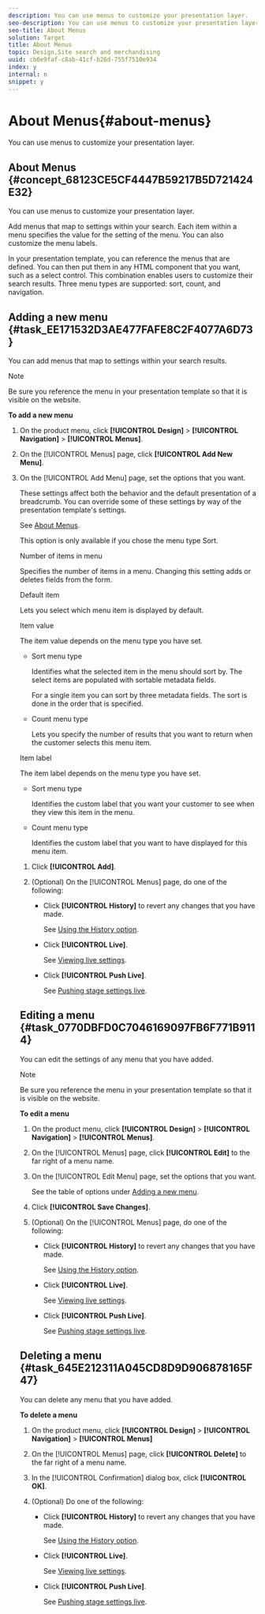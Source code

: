 ```yaml
---
description: You can use menus to customize your presentation layer.
seo-description: You can use menus to customize your presentation layer.
seo-title: About Menus
solution: Target
title: About Menus
topic: Design,Site search and merchandising
uuid: cb0e9faf-c8ab-41cf-b26d-755f7510e934
index: y
internal: n
snippet: y
---
```


# About Menus{#about-menus}

You can use menus to customize your presentation layer.

## About Menus {#concept_68123CE5CF4447B59217B5D721424E32}

You can use menus to customize your presentation layer. 

Add menus that map to settings within your search. Each item within a menu specifies the value for the setting of the menu. You can also customize the menu labels.

In your presentation template, you can reference the menus that are defined. You can then put them in any HTML component that you want, such as a select control. This combination enables users to customize their search results. Three menu types are supported: sort, count, and navigation. 

## Adding a new menu {#task_EE171532D3AE477FAFE8C2F4077A6D73}

You can add menus that map to settings within your search results.

<!-- 

t_adding_a_new_menu.xml

 -->

>[!NOTE]
>
>Be sure you reference the menu in your presentation template so that it is visible on the website.

**To add a new menu** 

1. On the product menu, click **[!UICONTROL Design]** > **[!UICONTROL Navigation]** > **[!UICONTROL Menus]**.
1. On the [!UICONTROL Menus] page, click **[!UICONTROL Add New Menu]**.
1. On the [!UICONTROL Add Menu] page, set the options that you want.

   These settings affect both the behavior and the default presentation of a breadcrumb. You can override some of these settings by way of the presentation template's settings.

   See [About Menus](../c-about-design-menu/c-about-menus.md#concept_68123CE5CF4447B59217B5D721424E32).

   <!-- 

r_add_menu_options.xml

 -->

<table id="table_C5641613476D4B0B8A4916C84FB4ACD9"> 
 <thead> 
  <tr> 
   <th colname="col1" class="entry"> <p>Option </p> </th> 
   <th colname="col2" class="entry"> <p>Description </p> </th> 
  </tr> 
 </thead>
 <tbody> 
  <tr> 
   <td colname="col1"> <p>Menu Name </p> </td> 
   <td colname="col2"> <p>Name of the menu. </p> </td> 
  </tr> 
  <tr> 
   <td colname="col1"> <p>Menu type </p> </td> 
   <td colname="col2"> <p>Sets one of the following three menu types: </p> <p> 
     <ul id="ul_7E66ACC1DA494B20BEC3B0B2CCAB103A"> 
      <li id="li_D81876660A8B48AFB70D3317063FBF6F"> <span class="uicontrol"> Sort </span> <p>Organizes your search by any of your defined metadata types. </p> <p>For example, you might define a sort menu with the following metadata types: three items of relevance; a custom metadata field such as an availability code; and price. The three items can be given the labels "Sort by Relevance", "Sort by Availability", and "Sort by Price", respectively. When you include this in your presentation template, the customer can use this control to sort their search results. </p> </li> 
      <li id="li_63AE06B544B64DCAA8C55031B3DFFFF7"> <span class="uicontrol"> Count </span> <p>Defines the number of search results to show. This menu type maps to the cgi parameter <span class="varname"> sp_c </span>. </p> <p>See <a href="../c-appendices/c-cgiparameters.md#reference_582E85C3886740C98FE88CA9DF7918E8" format="dita" scope="local"> Backend search CGI parameters </a>. </p> </li> 
      <li id="li_EEC810D420FF41498ECE49EBAAB33BE5"> <span class="uicontrol"> Navigation </span> <p>Specifies a set of static URLs that are associated with menu items. Typically, a navigation menu is used to create a top-level navigation bar on your search results page. </p> <p>For example, you could create a menu that has women, men, boys, and girls where the menu items would be something like the following: 
        <userinput>
          /?q1=womens;x1=gender 
        </userinput>, 
        <userinput>
          /?q1=mens;x1=gender 
        </userinput> </p> </li> 
     </ul> </p> </td> 
  </tr> 
  <tr> 
   <td colname="col1"> <p>Merchandising </p> 
    <!--DONT' KNOW WHAT THIS DOES--> </td> 
   <td colname="col2"> <p>This option is only available if you chose the menu type <span class="uicontrol"> Sort. </span> </p> </td> 
  </tr> 
  <tr> 
   <td colname="col1"> <p>Number of items in menu </p> </td> 
   <td colname="col2"> <p>Specifies the number of items in a menu. Changing this setting adds or deletes fields from the form. </p> </td> 
  </tr> 
  <tr> 
   <td colname="col1"> <p>Default item </p> </td> 
   <td colname="col2"> <p>Lets you select which menu item is displayed by default. </p> </td> 
  </tr> 
  <tr> 
   <td colname="col1"> <p>Item value </p> </td> 
   <td colname="col2"> <p>The item value depends on the menu type you have set. </p> 
    <ul id="ul_2F14E6AA673640578A2D5161FD9D13EF"> 
     <li id="li_5017EC6E4ACB4B8E99E0AA61CBAAFFAE"> Sort menu type <p>Identifies what the selected item in the menu should sort by. The select items are populated with sortable metadata fields. </p> <p>For a single item you can sort by three metadata fields. The sort is done in the order that is specified. </p> </li> 
     <li id="li_CC6BAFBF969C4367A71B55F08E0758D1"> Count menu type <p>Lets you specify the number of results that you want to return when the customer selects this menu item. </p> </li> 
    </ul> </td> 
  </tr> 
  <tr> 
   <td colname="col1"> <p>Item label </p> </td> 
   <td colname="col2"> <p>The item label depends on the menu type you have set. </p> 
    <ul id="ul_957BF01235F84748B5EB7062D6AEAC41"> 
     <li id="li_03FB2E2C96134A2B8E08154F87F0CD55"> Sort menu type <p>Identifies the custom label that you want your customer to see when they view this item in the menu. </p> </li> 
     <li id="li_C9FE2BC46D9443FB85FEB837C7CA45E1"> Count menu type <p>Identifies the custom label that you want to have displayed for this menu item. </p> </li> 
    </ul> </td> 
  </tr> 
 </tbody> 
</table>

1. Click **[!UICONTROL Add]**.
1. (Optional) On the [!UICONTROL Menus] page, do one of the following:

    * Click **[!UICONTROL History]** to revert any changes that you have made.

      See [Using the History option](../t-using-the-history-option.md#task_70DD3F87A67242BBBD2CB27156F43002). 
    
    * Click **[!UICONTROL Live]**.

      See [Viewing live settings](../c-about-staging.md#task_401A0EBDB5DB4D4CA933CBA7BECDC10F). 
    
    * Click **[!UICONTROL Push Live]**.

      See [Pushing stage settings live](../c-about-staging.md#task_44306783B4C0408AAA58B471DAF2D9A4).

## Editing a menu {#task_0770DBFD0C7046169097FB6F771B9114}

You can edit the settings of any menu that you have added.

<!-- 

t_editing_a_menu.xml

 -->

>[!NOTE]
>
>Be sure you reference the menu in your presentation template so that it is visible on the website.

**To edit a menu** 

1. On the product menu, click **[!UICONTROL Design]** > **[!UICONTROL Navigation]** > **[!UICONTROL Menus]**.
1. On the [!UICONTROL Menus] page, click **[!UICONTROL Edit]** to the far right of a menu name.
1. On the [!UICONTROL Edit Menu] page, set the options that you want.

   See the table of options under [Adding a new menu](../c-about-design-menu/c-about-menus.md#task_EE171532D3AE477FAFE8C2F4077A6D73). 
1. Click **[!UICONTROL Save Changes]**.
1. (Optional) On the [!UICONTROL Menus] page, do one of the following:

    * Click **[!UICONTROL History]** to revert any changes that you have made.

      See [Using the History option](../t-using-the-history-option.md#task_70DD3F87A67242BBBD2CB27156F43002). 
    
    * Click **[!UICONTROL Live]**.

      See [Viewing live settings](../c-about-staging.md#task_401A0EBDB5DB4D4CA933CBA7BECDC10F). 
    
    * Click **[!UICONTROL Push Live]**.

      See [Pushing stage settings live](../c-about-staging.md#task_44306783B4C0408AAA58B471DAF2D9A4).

## Deleting a menu {#task_645E212311A045CD8D9D906878165F47}

You can delete any menu that you have added.

<!-- 

t_deleting_a_menu.xml

 -->

**To delete a menu** 

1. On the product menu, click **[!UICONTROL Design]** > **[!UICONTROL Navigation]** > **[!UICONTROL Menus]**
1. On the [!UICONTROL Menus] page, click **[!UICONTROL Delete]** to the far right of a menu name.
1. In the [!UICONTROL Confirmation] dialog box, click **[!UICONTROL OK]**.
1. (Optional) Do one of the following:

    * Click **[!UICONTROL History]** to revert any changes that you have made.

      See [Using the History option](../t-using-the-history-option.md#task_70DD3F87A67242BBBD2CB27156F43002). 
    
    * Click **[!UICONTROL Live]**.

      See [Viewing live settings](../c-about-staging.md#task_401A0EBDB5DB4D4CA933CBA7BECDC10F). 
    
    * Click **[!UICONTROL Push Live]**.

      See [Pushing stage settings live](../c-about-staging.md#task_44306783B4C0408AAA58B471DAF2D9A4).

